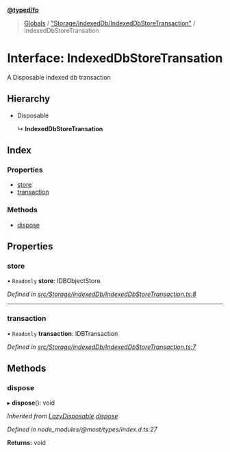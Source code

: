 **[@typed/fp](../README.md)**

> [Globals](../globals.md) / ["Storage/indexedDb/IndexedDbStoreTransaction"](../modules/_storage_indexeddb_indexeddbstoretransaction_.md) / IndexedDbStoreTransation

# Interface: IndexedDbStoreTransation

A Disposable indexed db transaction

## Hierarchy

* Disposable

  ↳ **IndexedDbStoreTransation**

## Index

### Properties

* [store](_storage_indexeddb_indexeddbstoretransaction_.indexeddbstoretransation.md#store)
* [transaction](_storage_indexeddb_indexeddbstoretransaction_.indexeddbstoretransation.md#transaction)

### Methods

* [dispose](_storage_indexeddb_indexeddbstoretransaction_.indexeddbstoretransation.md#dispose)

## Properties

### store

• `Readonly` **store**: IDBObjectStore

*Defined in [src/Storage/indexedDb/IndexedDbStoreTransaction.ts:8](https://github.com/TylorS/typed-fp/blob/f27ba3e/src/Storage/indexedDb/IndexedDbStoreTransaction.ts#L8)*

___

### transaction

• `Readonly` **transaction**: IDBTransaction

*Defined in [src/Storage/indexedDb/IndexedDbStoreTransaction.ts:7](https://github.com/TylorS/typed-fp/blob/f27ba3e/src/Storage/indexedDb/IndexedDbStoreTransaction.ts#L7)*

## Methods

### dispose

▸ **dispose**(): void

*Inherited from [LazyDisposable](_disposable_exports_.lazydisposable.md).[dispose](_disposable_exports_.lazydisposable.md#dispose)*

*Defined in node_modules/@most/types/index.d.ts:27*

**Returns:** void
